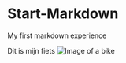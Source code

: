 # Start-Markdown
My first markdown experience

Dit is mijn fiets
![Image of a bike](https://cdn.pixabay.com/photo/2023/03/25/19/23/bicycle-7876692_960_720.png)
